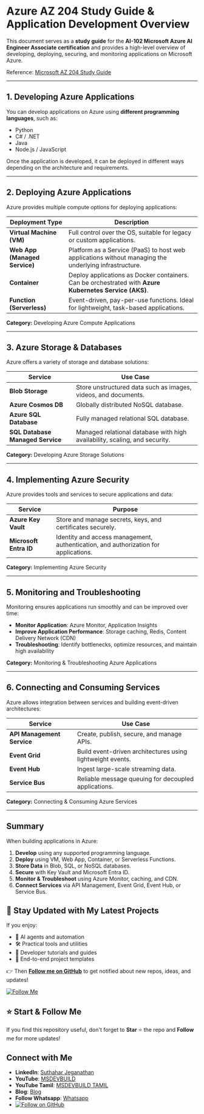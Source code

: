 # Azure AZ 204 Study Guide & Application Development Overview

This document serves as a **study guide** for the **AI-102 Microsoft Azure AI Engineer Associate certification** and provides a high-level overview of developing, deploying, securing, and monitoring applications on Microsoft Azure.

Reference: [Microsoft AZ 204 Study Guide](https://learn.microsoft.com/en-us/credentials/certifications/resources/study-guides/az-204)

---

## 1. Developing Azure Applications

You can develop applications on Azure using **different programming languages**, such as:

* Python
* C# / .NET
* Java
* Node.js / JavaScript

Once the application is developed, it can be deployed in different ways depending on the architecture and requirements.

---

## 2. Deploying Azure Applications

Azure provides multiple compute options for deploying applications:

| Deployment Type               | Description                                                                                            |
| ----------------------------- | ------------------------------------------------------------------------------------------------------ |
| **Virtual Machine (VM)**      | Full control over the OS, suitable for legacy or custom applications.                                  |
| **Web App (Managed Service)** | Platform as a Service (PaaS) to host web applications without managing the underlying infrastructure.  |
| **Container**                 | Deploy applications as Docker containers. Can be orchestrated with **Azure Kubernetes Service (AKS)**. |
| **Function (Serverless)**     | Event-driven, pay-per-use functions. Ideal for lightweight, task-based applications.                   |

**Category:** Developing Azure Compute Applications

---

## 3. Azure Storage & Databases

Azure offers a variety of storage and database solutions:

| Service                          | Use Case                                                                   |
| -------------------------------- | -------------------------------------------------------------------------- |
| **Blob Storage**                 | Store unstructured data such as images, videos, and documents.             |
| **Azure Cosmos DB**              | Globally distributed NoSQL database.                                       |
| **Azure SQL Database**           | Fully managed relational SQL database.                                     |
| **SQL Database Managed Service** | Managed relational database with high availability, scaling, and security. |

**Category:** Developing Azure Storage Solutions

---

## 4. Implementing Azure Security

Azure provides tools and services to secure applications and data:

| Service                | Purpose                                                                             |
| ---------------------- | ----------------------------------------------------------------------------------- |
| **Azure Key Vault**    | Store and manage secrets, keys, and certificates securely.                          |
| **Microsoft Entra ID** | Identity and access management, authentication, and authorization for applications. |

**Category:** Implementing Azure Security

---

## 5. Monitoring and Troubleshooting

Monitoring ensures applications run smoothly and can be improved over time:

* **Monitor Application**: Azure Monitor, Application Insights
* **Improve Application Performance**: Storage caching, Redis, Content Delivery Network (CDN)
* **Troubleshooting**: Identify bottlenecks, optimize resources, and maintain high availability

**Category:** Monitoring & Troubleshooting Azure Applications

---

## 6. Connecting and Consuming Services

Azure allows integration between services and building event-driven architectures:

| Service                    | Use Case                                                   |
| -------------------------- | ---------------------------------------------------------- |
| **API Management Service** | Create, publish, secure, and manage APIs.                  |
| **Event Grid**             | Build event-driven architectures using lightweight events. |
| **Event Hub**              | Ingest large-scale streaming data.                         |
| **Service Bus**            | Reliable message queuing for decoupled applications.       |

**Category:** Connecting & Consuming Azure Services

---

## Summary

When building applications in Azure:

1. **Develop** using any supported programming language.
2. **Deploy** using VM, Web App, Container, or Serverless Functions.
3. **Store Data** in Blob, SQL, or NoSQL databases.
4. **Secure** with Key Vault and Microsoft Entra ID.
5. **Monitor & Troubleshoot** using Azure Monitor, caching, and CDN.
6. **Connect Services** via API Management, Event Grid, Event Hub, or Service Bus.

## 🔔 Stay Updated with My Latest Projects

If you enjoy:
- 🧠 AI agents and automation
- 🛠️ Practical tools and utilities
- 📘 Developer tutorials and guides
- 🚀 End-to-end project templates

👉 Then **[Follow me on GitHub](https://github.com/jssuthahar)** to get notified about new repos, ideas, and updates!

[![Follow Me](https://img.shields.io/github/followers/jssuthahar?label=Follow&style=social)](https://github.com/jssuthahar)

## ⭐ Start & Follow Me
If you find this repository useful, don't forget to **Star** ⭐ the repo and **Follow** me for more updates!

 ## Connect with Me
- **LinkedIn**: [Suthahar Jeganathan](https://www.linkedin.com/in/jssuthahar/)
- **YouTube**: [MSDEVBUILD](https://www.youtube.com/@MSDEVBUILD)
- **YouTube Tamil**: [MSDEVBUILD TAMIL](https://www.youtube.com/@MSDEVBUILDTamil)
- **Blog**: [Blog](https://www.msdevbuild.com/)
- **Follow Whatsapp**: [Whatsapp](https://www.whatsapp.com/channel/0029Va5j2rHEFeXcTlUhQB0J)
- [![Follow on GitHub](https://img.shields.io/github/followers/jssuthahar?label=Follow&style=social)](https://github.com/jssuthahar)

